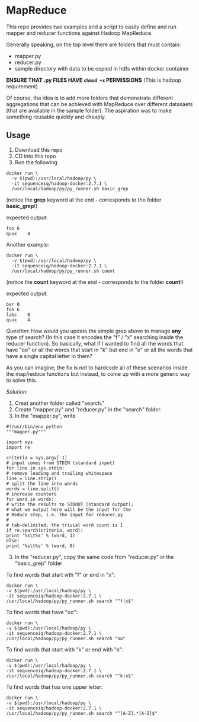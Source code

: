 # MapReduce

This repo provides two examples and a script to easily define and run mapper and reducer functions against Hadoop MapReduce.

Generally speaking, on the top level there are folders that must contain:

* mapper.py
* reducer.py
* sample directory with data to be copied in hdfs within docker container

__ENSURE THAT .py FILES HAVE `chmod +x` PERMISSIONS__
(This is hadoop requirement)

Of course, the idea is to add more folders that demonstrate different aggregations that can be achieved with MapReduce over different datasaets (that are available in the sample folder). The aspiration was to make something reusable quickly and cheaply.

## Usage

1. Download this repo
2. CD into this repo
3. Run the following

```
docker run \
  -v $(pwd):/usr/local/hadoop/py \
  -it sequenceiq/hadoop-docker:2.7.1 \
  /usr/local/hadoop/py/py_runner.sh basic_grep
```
(notice the **grep** keyword at the end - corresponds to the folder **basic_grep**!)

expected output:

```
foo	6
quux	4
```

Another example:

```
docker run \
  -v $(pwd):/usr/local/hadoop/py \
  -it sequenceiq/hadoop-docker:2.7.1 \
  /usr/local/hadoop/py/py_runner.sh count
```
(notice the **count** keyword at the end  - corresponds to the folder **count**!)

expected output:

```
bar	0
foo	6
labs	0
quux	4
```

*Question*: How would you update the simple grep above to manage __any__ type of search? (In this case it encodes the "f" / "x" searching inside the reducer function). So basically, what if I wanted to find all the words that have "oo" or all the words that start in "k" but end in "e" or all the words that have a single capital letter in them?

As you can imagine, the fix is not to hardcode all of these scenarios inside the map/reduce functions but instead, to come up with a more generic way to solve this.

*Solution*: 

1. Creat another folder called "search."
2. Create "mapper.py" and "reducer.py" in the "search" folder.
3. In the "mapper.py", write

```
#!/usr/bin/env python
"""mapper.py"""

import sys
import re

criteria = sys.argv[-1]
# input comes from STDIN (standard input)
for line in sys.stdin:
# remove leading and trailing whitespace
line = line.strip()
# split the line into words
words = line.split()
# increase counters
for word in words:
# write the results to STDOUT (standard output);
# what we output here will be the input for the
# Reduce step, i.e. the input for reducer.py
#
# tab-delimited; the trivial word count is 1
if re.search(criteria, word):
print '%s\t%s' % (word, 1)
else:
print '%s\t%s' % (word, 0)
```
3. In the "reducer.py", copy the same code from "reducer.py" in the "basic_grep" folder

To find words that start wth "f" or end in "x":

```
docker run \
-v $(pwd):/usr/local/hadoop/py \
-it sequenceiq/hadoop-docker:2.7.1 \
/usr/local/hadoop/py/py_runner.sh search "^f|x$"
```

To find words that have "oo":
```
docker run \
-v $(pwd):/usr/local/hadoop/py \
-it sequenceiq/hadoop-docker:2.7.1 \
/usr/local/hadoop/py/py_runner.sh search "oo"
```

To find words that start with "k" or end with "e":

```
docker run \
-v $(pwd):/usr/local/hadoop/py \
-it sequenceiq/hadoop-docker:2.7.1 \
/usr/local/hadoop/py/py_runner.sh search "^k|e$"
```

To find words that has one upper letter:

```
docker run \
-v $(pwd):/usr/local/hadoop/py \
-it sequenceiq/hadoop-docker:2.7.1 \
/usr/local/hadoop/py/py_runner.sh search "^[A-Z].*[A-Z]$"
```


